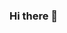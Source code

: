 ### Hi there 👋

<!--
**Charlyln/Charlyln** is a ✨ _special_ ✨ repository because its `README.md` (this file) appears on your GitHub profile.

Here are some ideas to get you started:

- 🔭 I’m currently working on ...
- 🌱 I’m currently learning ...
- 👯 I’m looking to collaborate on ...
- 🤔 I’m looking for help with ...
- 💬 Ask me about ...
- 📫 How to reach me: ...
- 😄 Pronouns: ...
- ⚡ Fun fact: ...
-->


<!--
[![Charlyln's GitHub stats](https://github-readme-stats.vercel.app/api?username=Charlyln)](https://github.com/Charlyln/github-readme-stats)
